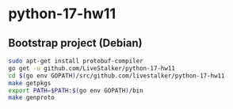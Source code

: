 # python-17-hw11 #

## Bootstrap project (Debian) ##

```bash
sudo apt-get install protobuf-compiler
go get -u github.com/LiveStalker/python-17-hw11
cd $(go env GOPATH)/src/github.com/livestalker/python-17-hw11
make getpkgs
export PATH=$PATH:$(go env GOPATH)/bin
make genproto
```
